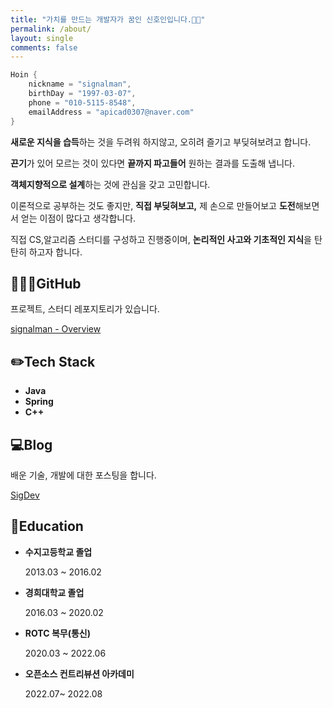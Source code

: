 ```yaml
---
title: "가치를 만드는 개발자가 꿈인 신호인입니다.👋🏻"
permalink: /about/
layout: single
comments: false
---
```



```c++
Hoin {
    nickname = "signalman",
    birthDay = "1997-03-07",
    phone = "010-5115-8548",
    emailAddress = "apicad0307@naver.com"
}
```

**새로운 지식을 습득**하는 것을 두려워 하지않고, 오히려 즐기고 부딪혀보려고 합니다.

**끈기**가 있어 모르는 것이 있다면 **끝까지 파고들어** 원하는 결과를 도출해 냅니다.

**객체지향적으로 설계**하는 것에 관심을 갖고 고민합니다.

이론적으로 공부하는 것도 좋지만, **직접 부딪혀보고,** 제 손으로 만들어보고 **도전**해보면서 얻는 이점이 많다고 생각합니다.

직접 CS,알고리즘 스터디를 구성하고 진행중이며, **논리적인 사고와 기초적인 지식**을 탄탄히 하고자 합니다.

## **👨🏻‍💻GitHub**

프로젝트, 스터디 레포지토리가 있습니다.

[signalman - Overview](https://github.com/signalman)

## ✏️Tech Stack

- **Java**
- **Spring**
- **C++**

## 💻Blog

배운 기술, 개발에 대한 포스팅을 합니다.

[SigDev](https://signalman.github.io/)

## 🏫Education

- **수지고등학교 졸업**

  2013.03 ~ 2016.02

- **경희대학교 졸업**

  2016.03 ~ 2020.02

- **ROTC 복무(통신)**

  2020.03 ~ 2022.06

- **오픈소스 컨트리뷰션 아카데미**

  2022.07~ 2022.08

